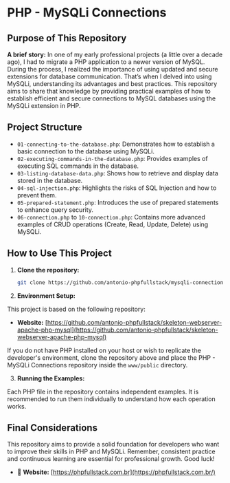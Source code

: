 # PHP - MySQLi Connections

## Purpose of This Repository

**A brief story:** In one of my early professional projects (a little over a decade ago), I had to migrate a PHP application to a newer version of MySQL. During the process, I realized the importance of using updated and secure extensions for database communication. That’s when I delved into using MySQLi, understanding its advantages and best practices. This repository aims to share that knowledge by providing practical examples of how to establish efficient and secure connections to MySQL databases using the MySQLi extension in PHP.

## Project Structure

- `01-connecting-to-the-database.php`: Demonstrates how to establish a basic connection to the database using MySQLi.
- `02-executing-commands-in-the-database.php`: Provides examples of executing SQL commands in the database.
- `03-listing-database-data.php`: Shows how to retrieve and display data stored in the database.
- `04-sql-injection.php`: Highlights the risks of SQL Injection and how to prevent them.
- `05-prepared-statement.php`: Introduces the use of prepared statements to enhance query security.
- `06-connection.php` to `10-connection.php`: Contains more advanced examples of CRUD operations (Create, Read, Update, Delete) using MySQLi.

## How to Use This Project

1. **Clone the repository:**

   ```bash
   git clone https://github.com/antonio-phpfullstack/mysqli-connection.git

2. **Environment Setup:**

This project is based on the following repository:

- **Website:** [https://github.com/antonio-phpfullstack/skeleton-webserver-apache-php-mysql](https://github.com/antonio-phpfullstack/skeleton-webserver-apache-php-mysql)

If you do not have PHP installed on your host or wish to replicate the developer's environment, clone the repository above and place the PHP - MySQLi Connections repository inside the `www/public` directory.

3. **Running the Examples:**

Each PHP file in the repository contains independent examples. It is recommended to run them individually to understand how each operation works.

## Final Considerations

This repository aims to provide a solid foundation for developers who want to improve their skills in PHP and MySQLi. Remember, consistent practice and continuous learning are essential for professional growth. Good luck!
- :tada: **Website:** [https://phpfullstack.com.br](https://phpfullstack.com.br/)
